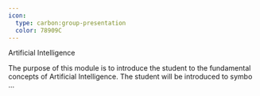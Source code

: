 ```yaml
---
icon:
  type: carbon:group-presentation
  color: 78909C
---
```

Artificial Intelligence

The purpose of this module is to introduce the student to the fundamental concepts of Artificial Intelligence. The student will be introduced to symbo ... 
